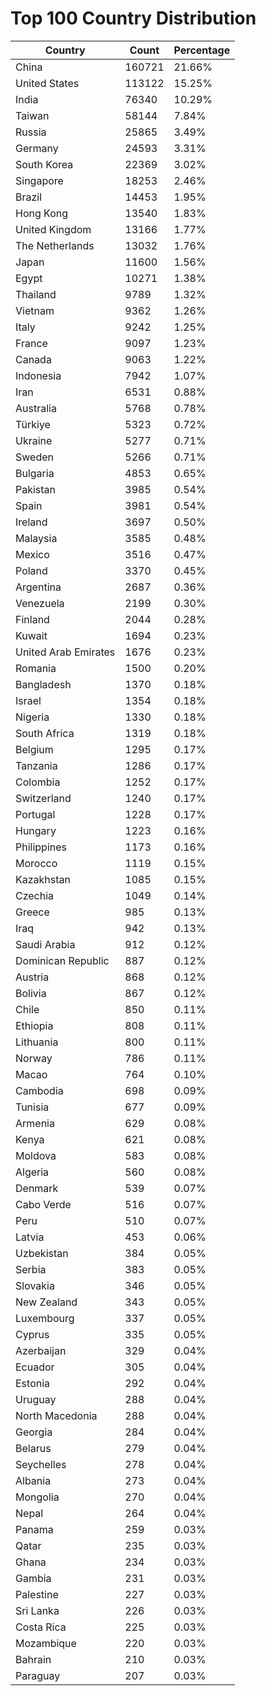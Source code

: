 # Top 100 Country Distribution
| Country | Count | Percentage |
|----|----|----|
| China | 160721 | 21.66% |
| United States | 113122 | 15.25% |
| India | 76340 | 10.29% |
| Taiwan | 58144 | 7.84% |
| Russia | 25865 | 3.49% |
| Germany | 24593 | 3.31% |
| South Korea | 22369 | 3.02% |
| Singapore | 18253 | 2.46% |
| Brazil | 14453 | 1.95% |
| Hong Kong | 13540 | 1.83% |
| United Kingdom | 13166 | 1.77% |
| The Netherlands | 13032 | 1.76% |
| Japan | 11600 | 1.56% |
| Egypt | 10271 | 1.38% |
| Thailand | 9789 | 1.32% |
| Vietnam | 9362 | 1.26% |
| Italy | 9242 | 1.25% |
| France | 9097 | 1.23% |
| Canada | 9063 | 1.22% |
| Indonesia | 7942 | 1.07% |
| Iran | 6531 | 0.88% |
| Australia | 5768 | 0.78% |
| Türkiye | 5323 | 0.72% |
| Ukraine | 5277 | 0.71% |
| Sweden | 5266 | 0.71% |
| Bulgaria | 4853 | 0.65% |
| Pakistan | 3985 | 0.54% |
| Spain | 3981 | 0.54% |
| Ireland | 3697 | 0.50% |
| Malaysia | 3585 | 0.48% |
| Mexico | 3516 | 0.47% |
| Poland | 3370 | 0.45% |
| Argentina | 2687 | 0.36% |
| Venezuela | 2199 | 0.30% |
| Finland | 2044 | 0.28% |
| Kuwait | 1694 | 0.23% |
| United Arab Emirates | 1676 | 0.23% |
| Romania | 1500 | 0.20% |
| Bangladesh | 1370 | 0.18% |
| Israel | 1354 | 0.18% |
| Nigeria | 1330 | 0.18% |
| South Africa | 1319 | 0.18% |
| Belgium | 1295 | 0.17% |
| Tanzania | 1286 | 0.17% |
| Colombia | 1252 | 0.17% |
| Switzerland | 1240 | 0.17% |
| Portugal | 1228 | 0.17% |
| Hungary | 1223 | 0.16% |
| Philippines | 1173 | 0.16% |
| Morocco | 1119 | 0.15% |
| Kazakhstan | 1085 | 0.15% |
| Czechia | 1049 | 0.14% |
| Greece | 985 | 0.13% |
| Iraq | 942 | 0.13% |
| Saudi Arabia | 912 | 0.12% |
| Dominican Republic | 887 | 0.12% |
| Austria | 868 | 0.12% |
| Bolivia | 867 | 0.12% |
| Chile | 850 | 0.11% |
| Ethiopia | 808 | 0.11% |
| Lithuania | 800 | 0.11% |
| Norway | 786 | 0.11% |
| Macao | 764 | 0.10% |
| Cambodia | 698 | 0.09% |
| Tunisia | 677 | 0.09% |
| Armenia | 629 | 0.08% |
| Kenya | 621 | 0.08% |
| Moldova | 583 | 0.08% |
| Algeria | 560 | 0.08% |
| Denmark | 539 | 0.07% |
| Cabo Verde | 516 | 0.07% |
| Peru | 510 | 0.07% |
| Latvia | 453 | 0.06% |
| Uzbekistan | 384 | 0.05% |
| Serbia | 383 | 0.05% |
| Slovakia | 346 | 0.05% |
| New Zealand | 343 | 0.05% |
| Luxembourg | 337 | 0.05% |
| Cyprus | 335 | 0.05% |
| Azerbaijan | 329 | 0.04% |
| Ecuador | 305 | 0.04% |
| Estonia | 292 | 0.04% |
| Uruguay | 288 | 0.04% |
| North Macedonia | 288 | 0.04% |
| Georgia | 284 | 0.04% |
| Belarus | 279 | 0.04% |
| Seychelles | 278 | 0.04% |
| Albania | 273 | 0.04% |
| Mongolia | 270 | 0.04% |
| Nepal | 264 | 0.04% |
| Panama | 259 | 0.03% |
| Qatar | 235 | 0.03% |
| Ghana | 234 | 0.03% |
| Gambia | 231 | 0.03% |
| Palestine | 227 | 0.03% |
| Sri Lanka | 226 | 0.03% |
| Costa Rica | 225 | 0.03% |
| Mozambique | 220 | 0.03% |
| Bahrain | 210 | 0.03% |
| Paraguay | 207 | 0.03% |
